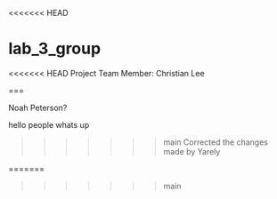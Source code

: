 <<<<<<< HEAD
# lab_3_group

<<<<<<< HEAD Project Team Member:
Christian Lee

===

Noah Peterson?


hello people whats up

>>>>>>> main
>>>>>>> Corrected the changes  made by Yarely
>>>>>>>
>>>>>>
>>>>>
>>>>
>>>
>>
=======
>>>>>>> main
